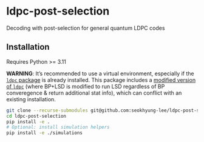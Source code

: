 # ldpc-post-selection

Decoding with post-selection for general quantum LDPC codes

## Installation

Requires Python >= 3.11

**WARNING**: It’s recommended to use a virtual environment, especially if the [`ldpc` package](https://github.com/quantumgizmos/ldpc) is already installed. This package includes a [modified version of `ldpc`](https://github.com/seokhyung-lee/ldpc) (where BP+LSD is modified to run LSD regardless of BP converegence & return additional stat info), which can conflict with an existing installation.

```bash
git clone --recurse-submodules git@github.com:seokhyung-lee/ldpc-post-selection.git
cd ldpc-post-selection
pip install -e .
# Optional: install simulation helpers
pip install -e ./simulations
```
